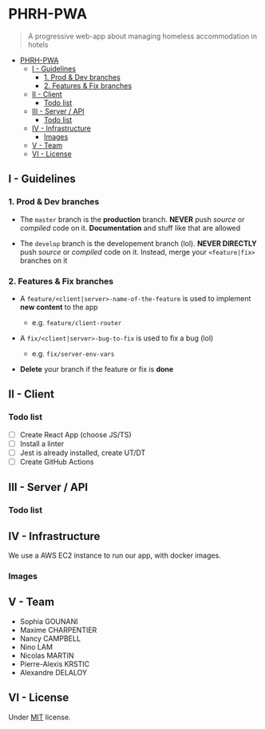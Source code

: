 # PHRH-PWA

> A progressive web-app about managing homeless accommodation in hotels

- [PHRH-PWA](#phrh-pwa)
  - [I - Guidelines](#i---guidelines)
    - [1. Prod & Dev branches](#1-prod--dev-branches)
    - [2. Features & Fix branches](#2-features--fix-branches)
  - [II - Client](#ii---client)
    - [Todo list](#todo-list)
  - [III - Server / API](#iii---server--api)
    - [Todo list](#todo-list-1)
  - [IV - Infrastructure](#iv---infrastructure)
    - [Images](#images)
  - [V - Team](#v---team)
  - [VI - License](#vi---license)

## I - Guidelines

### 1. Prod & Dev branches

- The `master` branch is the **production** branch. **NEVER** push *source* or *compiled* code on it. **Documentation** and stuff like that are allowed

- The `develop` branch is the developement branch (lol). **NEVER DIRECTLY** push *source* or *compiled* code on it. Instead, merge your `<feature|fix>` branches on it

### 2. Features & Fix branches

- A `feature/<client|server>-name-of-the-feature` is used to implement **new content** to the app
  - e.g. `feature/client-router`

- A `fix/<client|server>-bug-to-fix` is used to fix a bug (lol)
  - e.g. `fix/server-env-vars`


- **Delete** your branch if the feature or fix is **done**
 
## II - Client

### Todo list

- [ ] Create React App (choose JS/TS)
- [ ] Install a linter
- [ ] Jest is already installed, create UT/DT
- [ ] Create GitHub Actions

## III - Server / API

### Todo list

## IV - Infrastructure

We use a AWS EC2 instance to run our app, with docker images.

### Images


## V - Team

- Sophia GOUNANI
- Maxime CHARPENTIER 
- Nancy CAMPBELL
- Nino LAM
- Nicolas MARTIN
- Pierre-Alexis KRSTIC
- Alexandre DELALOY


## VI - License

Under [MIT](https://github.com/blyndusk/PHRH-PWA/blob/master/LICENSE) license.